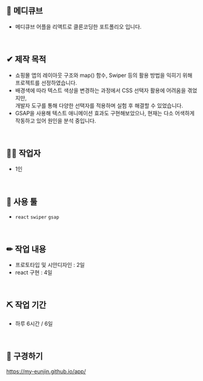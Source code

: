 ## 📒 메디큐브
- 메디큐브 어플을 리액트로 클론코딩한 포트폴리오 입니다.

<br/>

## ✔ 제작 목적
- 쇼핑몰 앱의 레이아웃 구조와 map() 함수, Swiper 등의 활용 방법을 익히기 위해 프로젝트를 선정하였습니다.
- 배경색에 따라 텍스트 색상을 변경하는 과정에서 CSS 선택자 활용에 어려움을 겪었지만,<br/>
  개발자 도구를 통해 다양한 선택자를 적용하며 실험 후 해결할 수 있었습니다.
- GSAP을 사용해 텍스트 애니메이션 효과도 구현해보았으나, 현재는 다소 어색하게 작동하고 있어 원인을 분석 중입니다.
  
<br/>

## 🙋‍♀️ 작업자
- 1인

<br/>

## 📌 사용 툴
- `react` `swiper` `gsap`
<br/>

## ✏ 작업 내용
- 프로토타입 및 시안디자인 : 2일
- react 구현 : 4일

<br/>

## ⛏ 작업 기간
- 하루 6시간 / 6일

<br/>

## 👀 구경하기
https://my-eunjin.github.io/app/
